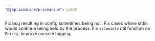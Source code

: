```yaml
---
"@jsprismarine/prismarine": patch
---
```


Fix bug resulting in config sometimes being null.
Fix cases where stdin would continue being held by the process.
Fix `isConsole` util function on `Entity`.
Improve console logging.
